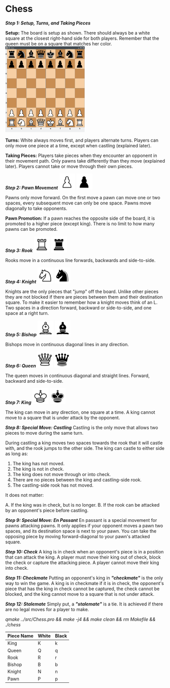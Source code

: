 # Chess

_**Step 1: Setup, Turns, and Taking Pieces**_

**Setup:**
The board is setup as shown. There should always be a white square at the closest right-hand side for both players.
Remember that the queen must be on a square that matches her color.
<img src="https://github.com/vkovsh/Chess/blob/main/chess_view.png" width="250"/>

**Turns:**
White always moves first, and players alternate turns. Players can only move one piece at a time, except when castling (explained later).

**Taking Pieces:**
Players take pieces when they encounter an opponent in their movement path. Only pawns take differently than they move (explained later).
Players cannot take or move through their own pieces.

_**Step 2: Pawn Movement**_
<img src="https://github.com/vkovsh/Chess/blob/main/icons/white_pawn.png" width="50"/>
<img src="https://github.com/vkovsh/Chess/blob/main/icons/black_pawn.png" width="50"/>

Pawns only move forward. On the first move a pawn can move one or two spaces, every subsequent move can only be one space.
Pawns move diagonally to take opponents.

**Pawn Promotion:**
If a pawn reaches the opposite side of the board, it is promoted to a higher piece (except king).
There is no limit to how many pawns can be promoted.

_**Step 3: Rook**_
<img src="https://github.com/vkovsh/Chess/blob/main/icons/white_rook.png" width="50"/>
<img src="https://github.com/vkovsh/Chess/blob/main/icons/black_rook.png" width="50"/>

Rooks move in a continuous line forwards, backwards and side-to-side.

_**Step 4: Knight**_
<img src="https://github.com/vkovsh/Chess/blob/main/icons/white_knight.png" width="50"/>
<img src="https://github.com/vkovsh/Chess/blob/main/icons/black_knight.png" width="50"/>

Knights are the only pieces that "jump" off the board. Unlike other pieces they are not blocked if there are pieces between them and their destination square.
To make it easier to remember how a knight moves think of an L. Two spaces in a direction forward, backward or side-to-side, and one space at a right turn.

_**Step 5: Bishop**_
<img src="https://github.com/vkovsh/Chess/blob/main/icons/white_bishop.png" width="50"/>
<img src="https://github.com/vkovsh/Chess/blob/main/icons/black_bishop.png" width="50"/>

Bishops move in continuous diagonal lines in any direction.

_**Step 6: Queen**_
<img src="https://github.com/vkovsh/Chess/blob/main/icons/white_queen.png" width="50"/>
<img src="https://github.com/vkovsh/Chess/blob/main/icons/black_queen.png" width="50"/>

The queen moves in continuous diagonal and straight lines. Forward, backward and side-to-side.

_**Step 7: King**_
<img src="https://github.com/vkovsh/Chess/blob/main/icons/white_king.png" width="50"/>
<img src="https://github.com/vkovsh/Chess/blob/main/icons/black_king.png" width="50"/>

The king can move in any direction, one square at a time. A king cannot move to a square that is under attack by the opponent.

_**Step 8: Special Move: Castling**_
Castling is the only move that allows two pieces to move during the same turn.

During castling a king moves two spaces towards the rook that it will castle with, and the rook jumps to the other side. The king can castle to either side as long as:

1. The king has not moved.
2. The king is not in check.
3. The king does not move through or into check.
4. There are no pieces between the king and castling-side rook.
5. The castling-side rook has not moved.

It does not matter:

A. If the king was in check, but is no longer.
B. If the rook can be attacked by an opponent's piece before castling.

_**Step 9: Special Move: En Passant**_
En passant is a special movement for pawns attacking pawns. It only applies if your opponent moves a pawn two spaces, and its destination space is next to your pawn.
You can take the opposing piece by moving forward-diagonal to your pawn's attacked square.

_**Step 10: Check**_
A king is in check when an opponent's piece is in a position that can attack the king. A player must move their king out of check,
block the check or capture the attacking piece. A player cannot move their king into check.

_**Step 11: Checkmate**_
Putting an opponent's king in _**"checkmate"**_ is the only way to win the game.
A king is in checkmate if it is in check, the opponent's piece that has the king in check cannot be captured, the check cannot be blocked,
and the king cannot move to a square that is not under attack.

_**Step 12: Stalemate**_
Simply put, a _**"stalemate"**_ is a tie. It is achieved if there are no legal moves for a player to make.

_qmake ../src/Chess.pro && make -j4 && make clean && rm Makefile && ./chess_

| Piece Name | White | Black |
| --- | --- | --- |
| King | K | k |
| Queen | Q | q |
| Rook | R | r |
| Bishop | B | b |
| Knight | N | n |
| Pawn | P | p |